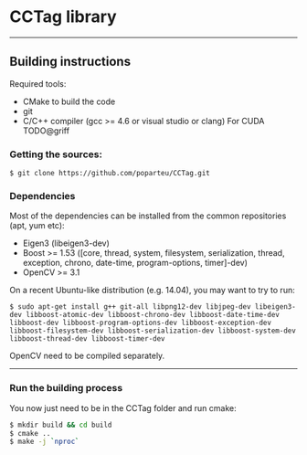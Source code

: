 CCTag library
===================

----------------------
Building instructions
----------------------

Required tools:
* CMake to build the code
* git
* C/C++ compiler (gcc >= 4.6 or visual studio or clang)
For CUDA
TODO@griff

### Getting the sources:
```shell
$ git clone https://github.com/poparteu/CCTag.git
```

###  Dependencies

Most of the dependencies can be installed from the common repositories (apt, yum etc):

- Eigen3 (libeigen3-dev)
- Boost >= 1.53 ([core, thread, system, filesystem, serialization, thread, exception, chrono, date-time, program-options, timer]-dev)
- OpenCV >= 3.1

On a recent Ubuntu-like distribution (e.g. 14.04), you may want to try to run:
```shell
$ sudo apt-get install g++ git-all libpng12-dev libjpeg-dev libeigen3-dev libboost-atomic-dev libboost-chrono-dev libboost-date-time-dev libboost-dev libboost-program-options-dev libboost-exception-dev libboost-filesystem-dev libboost-serialization-dev libboost-system-dev libboost-thread-dev libboost-timer-dev
```

OpenCV need to be compiled separately.

----------

### Run the building process
You now just need to be in the CCTag folder and run cmake:
```bash
$ mkdir build && cd build
$ cmake ..
$ make -j `nproc`
``` 


